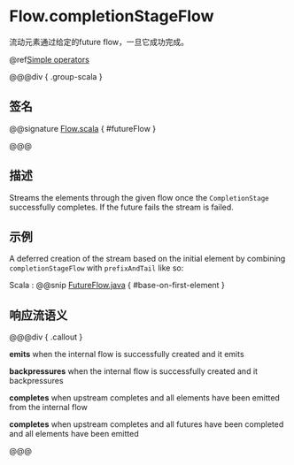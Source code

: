 # Flow.completionStageFlow

流动元素通过给定的future flow，一旦它成功完成。

@ref[Simple operators](../index.md#simple-operators)

@@@div { .group-scala }

## 签名

@@signature [Flow.scala](/akka-stream/src/main/scala/akka/stream/scaladsl/Flow.scala) { #futureFlow }

@@@

## 描述

Streams the elements through the given flow once the `CompletionStage` successfully completes. 
If the future fails the stream is failed.

## 示例

A deferred creation of the stream based on the initial element by combining `completionStageFlow`
with `prefixAndTail` like so:

Scala
:   @@snip [FutureFlow.java](/akka-docs/src/test/java/jdocs/stream/operators/flow/FutureFlow.java) { #base-on-first-element }


## 响应流语义

@@@div { .callout }

**emits** when the internal flow is successfully created and it emits

**backpressures** when the internal flow is successfully created and it backpressures

**completes** when upstream completes and all elements have been emitted from the internal flow

**completes** when upstream completes and all futures have been completed and all elements have been emitted

@@@

